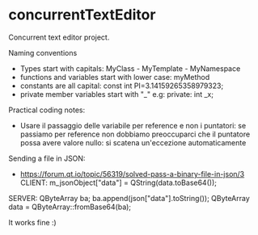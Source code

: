 # concurrentTextEditor
Concurrent text editor project. 

Naming conventions
 - Types start with capitals: MyClass - MyTemplate - MyNamespace
 - functions and variables start with lower case: myMethod
 - constants are all capital: const int PI=3.14159265358979323;
 - private member variables start with  "_" e.g: private: int _x;

Practical coding notes:
 - Usare il passaggio delle variabile per reference e non i puntatori: se passiamo per reference non dobbiamo preoccuparci che il puntatore possa avere valore nullo: si scatena un'eccezione automaticamente
 
 Sending a file in JSON:
  - https://forum.qt.io/topic/56319/solved-pass-a-binary-file-in-json/3
  CLIENT:
m_jsonObject["data"] = QString(data.toBase64());

SERVER:
QByteArray ba;
ba.append(json["data"].toString());
QByteArray data = QByteArray::fromBase64(ba);

It works fine :)
